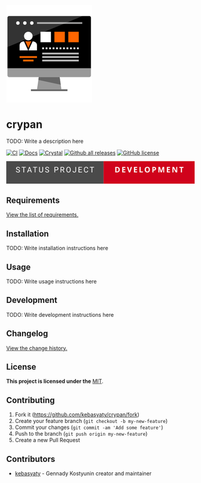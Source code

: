 [![Logo](https://github.com/kebasyaty/crypan/raw/v0/logo/logo.svg "Logo")](https://github.com/kebasyaty/crypan "Logo")

# crypan

TODO: Write a description here

[![CI](https://github.com/kebasyaty/crypan/workflows/CI/badge.svg)](https://github.com/kebasyaty/crypan/actions)
[![Docs](https://img.shields.io/badge/docs-available-brightgreen.svg)](https://kebasyaty.github.io/crypan/)
[![Crystal](https://img.shields.io/badge/crystal-v1.10.1%2B-red)](https://crystal-lang.org/)
[![Github all releases](https://img.shields.io/github/downloads/kebasyaty/crypan/total.svg)](https://GitHub.com/kebasyaty/crypan/releases/)
[![GitHub license](https://badgen.net/github/license/kebasyaty/crypan)](https://github.com/kebasyaty/crypan/blob/v0/LICENSE)

<p>
  <img src="https://github.com/kebasyaty/crypan/raw/v0/pictures/status_project/Status_Project-Development-.svg"
    alt="Status Project">
</p>

## Requirements

[View the list of requirements.](https://github.com/kebasyaty/crymon/blob/v0/REQUIREMENTS.md "Requirements")

## Installation

TODO: Write installation instructions here

## Usage

TODO: Write usage instructions here

## Development

TODO: Write development instructions here

## Changelog

[View the change history.](https://github.com/kebasyaty/crypan/blob/v0/CHANGELOG.md "View the change history.")

## License

**This project is licensed under the** [MIT](https://github.com/kebasyaty/crypan/blob/v0/LICENSE "MIT").

## Contributing

1. Fork it (<https://github.com/kebasyaty/crypan/fork>)
2. Create your feature branch (`git checkout -b my-new-feature`)
3. Commit your changes (`git commit -am 'Add some feature'`)
4. Push to the branch (`git push origin my-new-feature`)
5. Create a new Pull Request

## Contributors

- [kebasyaty](https://github.com/kebasyaty) - Gennady Kostyunin creator and maintainer
